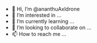 - 👋 Hi, I’m @ananthuAxldrone
- 👀 I’m interested in ...
- 🌱 I’m currently learning ...
- 💞️ I’m looking to collaborate on ...
- 📫 How to reach me ...

<!---
ananthuAxldrone/ananthuAxldrone is a ✨ special ✨ repository because its `README.md` (this file) appears on your GitHub profile.
You can click the Preview link to take a look at your changes.
--->
